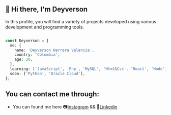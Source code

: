 ##  🚀 Hi there, I'm Deyverson 

In this profile, you will find a variety of projects developed using various development and programming tools.

```php

const Deyverson = {
  me: {
    name: 'Deyverson Herrera Valencia',
    country: 'Colombia',
    age: 20,
  },
  learning: ['JavaScript', 'Php', 'MySQL', 'Html&Css', 'React', 'Node'],
  soon: ['Python', 'Oracle Cloud'],
};

```
## You can contact me through:

-  You can found me here 📷[Instagram](https://www.instagram.com/its_deyverson/) && 💬[Linkedin](www.linkedin.com/in/deyverson)
